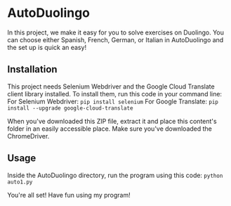 # AutoDuolingo
In this project, we make it easy for you to solve exercises on Duolingo. You can choose either Spanish, French, German, or Italian in AutoDuolingo and the set up is quick an easy!

## Installation
This project needs Selenium Webdriver and the Google Cloud Translate client library installed. To install them, run this code in your command line:
For Selenium Webdriver:
`pip install selenium`
For Google Translate:
`pip install --upgrade google-cloud-translate`

When you've downloaded this ZIP file, extract it and place this content's folder in an easily accessible place.
Make sure you've downloaded the ChromeDriver.

## Usage
Inside the AutoDuolingo directory, run the program using this code: `python auto1.py`

You're all set! Have fun using my program!

